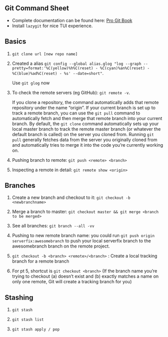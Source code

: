 ## Git Command Sheet

- Complete documentation can be found here: [Pro Git Book](https://git-scm.com/book/en/v2)
- Install `lazygit` for nice TUI experience.

## Basics

1. `git clone url [new repo name]`
2. Created a alias `git config --global alias.glog "log --graph --pretty=format:'%C(yellow)%h%C(reset) - %C(cyan)%an%C(reset) - %C(blue)%ad%C(reset) - %s' --date=short"`.

   Use `git glog` now

3. To check the remote servers (eg GitHub): `git remote -v`.

   If you clone a repository, the command automatically adds that remote repository under the name “origin”. If your current branch is set up to track a remote branch, you can use the `git pull` command to automatically fetch and then merge that remote branch into your current branch. By default, the `git clone` command automatically sets up your local master branch to track the remote master branch (or whatever the default branch is called) on the server you cloned from. Running `git pull` generally fetches data from the server you originally cloned from and automatically tries to merge it into the code you’re currently working on.

4. Pushing branch to remote: `git push <remote> <branch>`

5. Inspecting a remote in detail: `git remote show <origin>`

## Branches

1. Create a new branch and checkout to it: `git checkout -b <newbranchname>`

2. Merge a branch to master: `git checkout master && git merge <branch to be merged>`

3. See all branches: `git branch --all -vv`

4. Pushing to new remote branch name: you could run `git push origin serverfix:awesomebranch` to push your local serverfix branch to the awesomebranch branch on the remote project.

5. `git checkout -b <branch> <remote>/<branch>` : Create a local tracking branch for a remote branch

6. For pt 5, shortcut is `git checkout <branch>` (If the branch name you’re trying to checkout (a) doesn’t exist and (b) exactly matches a name on only one remote, Git will create a tracking branch for you)

## Stashing

1. `git stash`

2. `git stash list`

3. `git stash apply / pop`

